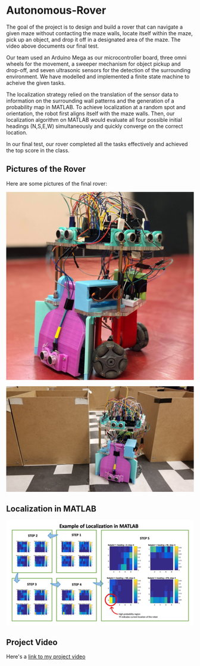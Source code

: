 # Autonomous-Rover

[image1]: ./Images/Rover_Maze.JPG "Rover in the maze"
[image2]: ./Images/Rover.JPG "Rover"
[image3]: ./Images/Localization.JPG "Localization"

The goal of the project is to design and build a rover that can navigate a given maze without contacting the maze walls, locate itself within the maze, pick up an object, and drop it off in a designated area of the maze. The video above documents our final test.


Our team used an Arduino Mega as our microcontroller board, three omni wheels for the movement, a sweeper mechanism for object pickup and drop-off, and seven ultrasonic sensors for the detection of the surrounding environment. We have modelled and implemented a finite state machine to acheive the given tasks.


The localization strategy relied on the translation of the sensor data to information on the surrounding wall patterns and the generation of a probability map in MATLAB. To achieve localization at a random spot and orientation, the robot first aligns itself with the maze walls. Then, our localization algorithm on MATLAB would evaluate all four possible initial headings (N,S,E,W) simultaneously and quickly converge on the correct location.


In our final test, our rover completed all the tasks effectively and achieved the top score in the class. 

Pictures of the Rover
---
Here are some pictures of the final rover:

![alt text][image2]

![alt text][image1]


Localization in MATLAB
---

![alt text][image3]


Project Video
---
Here's a [link to my project video](./Images/Autonomous_Rover.mp4)
